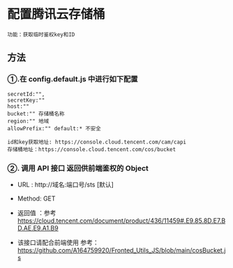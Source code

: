 # 配置腾讯云存储桶

    功能：获取临时鉴权key和ID

## 方法

### ①.在 config.default.js 中进行如下配置

    secretId:"",
    secretKey:""
    host:""
    bucket:"" 存储桶名称
    region:"" 地域
    allowPrefix:"" default:* 不安全

    id和key获取地址: https://console.cloud.tencent.com/cam/capi
    存储桶地址：https://console.cloud.tencent.com/cos/bucket

### ②. 调用 API 接口 返回供前端鉴权的 Object

- URL : http://域名:端口号/sts [默认]
- Method: GET
- 返回值 ：参考 https://cloud.tencent.com/document/product/436/11459#.E9.85.8D.E7.BD.AE.E9.A1.B9

- 该接口请配合前端使用 参考：https://github.com/A164759920/Fronted_Utils_JS/blob/main/cosBucket.js
